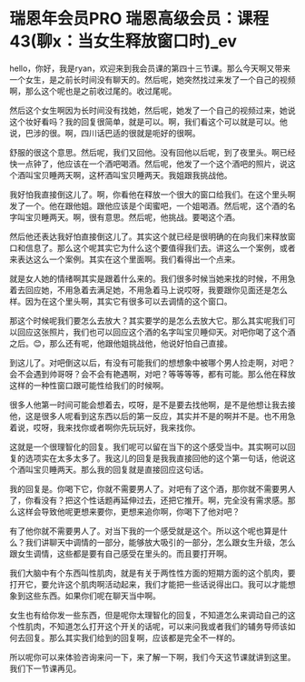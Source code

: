 # 瑞恩年会员PRO 瑞恩高级会员：课程43(聊x：当女生释放窗口时)_ev

hello，你好，我是ryan，欢迎来到我会员课的第四十三节课。那么今天啊又带来一个女生，是之前长时间没有聊天的。然后呢，她突然找过来发了一个自己的视频啊，那么这个呢也是之前收过尾的。收过尾呢。

然后这个女生啊因为长时间没有找她，然后呢，她发了一个自己的视频过来，她说这个妆好看吗？我的回复很简单，就是可以。啊，我们看这个可以就是可以。他说，巴涉的很。啊，四川话巴适的很就是呃好的很啊。

舒服的很这个意思。然后呢，我们又回他。没有回他以后呢，到了夜里头。啊已经快一点钟了，他应该在一个酒吧喝酒。然后呢，他发了一个这个酒吧的照片，说这个酒叫宝贝睡两天啊，这杯酒叫宝贝睡两天。我姐跟我挑战他。

我好怕我直接倒这儿了。啊，你看他在释放一个很大的窗口给我们。在这个里头啊发了一个。他在跟他姐。跟他应该是个闺蜜吧，一个姐喝酒。然后呢，这个酒的名字叫宝贝睡两天。啊，很有意思。然后呢，他挑战。要喝这个酒。

然后他还表达我好怕直接倒这儿了。其实这个就已经是很明确的在向我们来释放窗口和信息了。那么这个呢其实它为什么这个要值得我们去。讲这么一个案例，或者来表达这么一个案例。其实在这个里面啊。我们看得出一个点来。

就是女人她的情绪啊其实是跟着什么来的。我们很多时候当她来找的时候，不用急着去回应她，不用急着去满足她，不用急着马上说哎呀，我要跟你见面还是怎么样。因为在这个里头啊，其实它有很多可以去调情的这个窗口。

那这个时候呢我们要怎么去放大？其实要学的是怎么去放大它。那么其实呢我们可以回应这张照片，我们也可以回应这个酒的名字叫宝贝睡仰天。对吧你喝了这个酒之后。😊，那么还有呢，他跟他姐挑战他，他说好怕自己直接。

到这儿了。对吧倒这以后，有没有可能我们的想想象中被哪个男人捡走啊，对吧？会不会遇到帅哥呀？会不会有艳遇啊，对吧？等等等等，都有可能。那么他在释放这样的一种性窗口跟可能性给我们的时候啊。

很多人他第一时间可能会想着去，哎呀，是不是要去找他啊，是不是他想让我去接他，这是很多人呢看到这东西以后的第一反应，其实并不是的啊并不是。也不用急着说，哎呀，我来找你或者啊你先玩玩好，我来找你。

这就是一个很理智化的回复。我们呢可以留在当下的这个感受当中。其实啊可以回复的选项实在太多太多了。我这儿的回复是我我直接回他的这个第一句话，他说这个酒叫宝贝睡两天。那么我的回复就是直接回应这句话。

我的回复是。你喝下它，你就不需要男人了。对吧有了这个酒，那你就不需要男人了，你看没有？把这个性话题再延伸过去，还把它推开。啊，完全没有需求感。那么这样会导致他呢更想来要你，更想来追你啊，你喝下了他对吧？

有了他你就不需要男人了。对当下我的一个感受就是这个。所以这个呢也算是什么？我们讲聊天中调情的一部分，能够放大吸引的一部分，怎么跟女生升级，怎么跟女生调情，这些都是要有自己感受在里头的。而且要打开啊。

我们大脑中有个东西叫性肌肉，就是有关于两性性方面的短期方面的这个肌肉，要打开它，要允许这个肌肉啊活动起来，我们才能把一些话说得出口。我可以才能想象到这些东西。如果你们呢在聊天当中啊。

女生也有给你发一些东西，但是呢你太理智化的回复，不知道怎么来调动自己的这个性肌肉，不知道怎么打开这个开关的话呢，可以来问我或者我们的辅务导师该如何去回复。那么其实我们给到的回复啊，应该都是完全不一样的。

所以呢你可以来体验咨询来问一下，来了解一下啊，我们今天这节课就讲到这里。我们下一节课再见。
